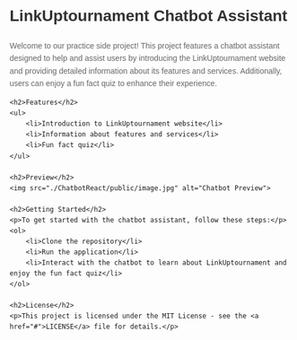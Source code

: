 <!DOCTYPE html>
<html lang="en">
<head>
    <meta charset="UTF-8">
    <meta name="viewport" content="width=device-width, initial-scale=1.0">
    <title>LinkUptournament Chatbot Assistant</title>
    <style>
        body {
            font-family: Arial, sans-serif;
            line-height: 1.6;
            margin: 20px;
        }
        h1 {
            color: #333;
        }
        p {
            color: #666;
        }
        img {
            max-width: 100%;
            height: auto;
        }
    </style>
</head>
<body>
    <h1>LinkUptournament Chatbot Assistant</h1>
    <p>Welcome to our practice side project! This project features a chatbot assistant designed to help and assist users by introducing the LinkUptournament website and providing detailed information about its features and services. Additionally, users can enjoy a fun fact quiz to enhance their experience.</p>

    <h2>Features</h2>
    <ul>
        <li>Introduction to LinkUptournament website</li>
        <li>Information about features and services</li>
        <li>Fun fact quiz</li>
    </ul>

    <h2>Preview</h2>
    <img src="./ChatbotReact/public/image.jpg" alt="Chatbot Preview">

    <h2>Getting Started</h2>
    <p>To get started with the chatbot assistant, follow these steps:</p>
    <ol>
        <li>Clone the repository</li>
        <li>Run the application</li>
        <li>Interact with the chatbot to learn about LinkUptournament and enjoy the fun fact quiz</li>
    </ol>

    <h2>License</h2>
    <p>This project is licensed under the MIT License - see the <a href="#">LICENSE</a> file for details.</p>
</body>
</html>
